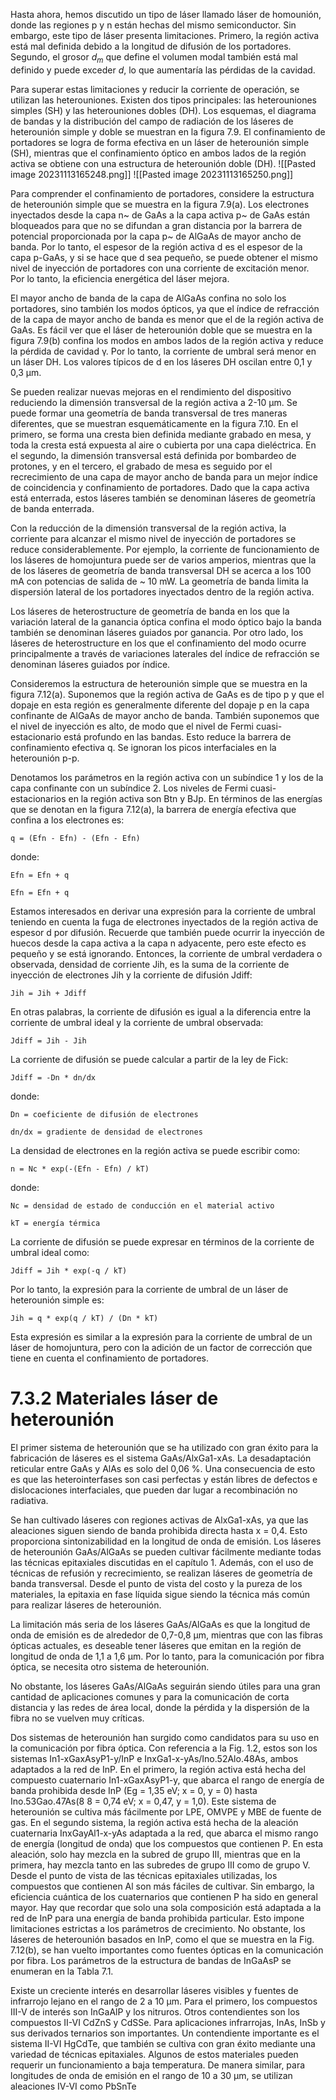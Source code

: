 

Hasta ahora, hemos discutido un tipo de láser llamado láser de homounión, donde las regiones p y n están hechas del mismo semiconductor. Sin embargo, este tipo de láser presenta limitaciones. Primero, la región activa está mal definida debido a la longitud de difusión de los portadores. Segundo, el grosor $d_m$ que define el volumen modal también está mal definido y puede exceder $d$, lo que aumentaría las pérdidas de la cavidad.

Para superar estas limitaciones y reducir la corriente de operación, se utilizan las heterouniones. Existen dos tipos principales: las heterouniones simples (SH) y las heterouniones dobles (DH).
Los esquemas, el diagrama de bandas y la distribución del campo de radiación de los láseres de heterounión simple y doble se muestran en la figura 7.9. El confinamiento de portadores se logra de forma efectiva en un láser de heterounión simple (SH), mientras que el confinamiento óptico en ambos lados de la región activa se obtiene con una estructura de heterounión doble (DH).
![[Pasted image 20231113165248.png]]
![[Pasted image 20231113165250.png]]

Para comprender el confinamiento de portadores, considere la estructura de heterounión simple que se muestra en la figura 7.9(a). Los electrones inyectados desde la capa n~ de GaAs a la capa activa p~ de GaAs están bloqueados para que no se difundan a gran distancia por la barrera de potencial proporcionada por la capa p~ de AlGaAs de mayor ancho de banda. Por lo tanto, el espesor de la región activa d es el espesor de la capa p-GaAs, y si se hace que d sea pequeño, se puede obtener el mismo nivel de inyección de portadores con una corriente de excitación menor. Por lo tanto, la eficiencia energética del láser mejora.

El mayor ancho de banda de la capa de AlGaAs confina no solo los portadores, sino también los modos ópticos, ya que el índice de refracción de la capa de mayor ancho de banda es menor que el de la región activa de GaAs. Es fácil ver que el láser de heterounión doble que se muestra en la figura 7.9(b) confina los modos en ambos lados de la región activa y reduce la pérdida de cavidad γ. Por lo tanto, la corriente de umbral será menor en un láser DH. Los valores típicos de d en los láseres DH oscilan entre 0,1 y 0,3 µm.

Se pueden realizar nuevas mejoras en el rendimiento del dispositivo reduciendo la dimensión transversal de la región activa a 2-10 µm. Se puede formar una geometría de banda transversal de tres maneras diferentes, que se muestran esquemáticamente en la figura 7.10. En el primero, se forma una cresta bien definida mediante grabado en mesa, y toda la cresta está expuesta al aire o cubierta por una capa dieléctrica. En el segundo, la dimensión transversal está definida por bombardeo de protones, y en el tercero, el grabado de mesa es seguido por el recrecimiento de una capa de mayor ancho de banda para un mejor índice de coincidencia y confinamiento de portadores. Dado que la capa activa está enterrada, estos láseres también se denominan láseres de geometría de banda enterrada.

Con la reducción de la dimensión transversal de la región activa, la corriente para alcanzar el mismo nivel de inyección de portadores se reduce considerablemente. Por ejemplo, la corriente de funcionamiento de los láseres de homojuntura puede ser de varios amperios, mientras que la de los láseres de geometría de banda transversal DH se acerca a los 100 mA con potencias de salida de ~ 10 mW. La geometría de banda limita la dispersión lateral de los portadores inyectados dentro de la región activa.

Los láseres de heterostructure de geometría de banda en los que la variación lateral de la ganancia óptica confina el modo óptico bajo la banda también se denominan láseres guiados por ganancia. Por otro lado, los láseres de heterostructure en los que el confinamiento del modo ocurre principalmente a través de variaciones laterales del índice de refracción se denominan láseres guiados por índice.



Consideremos la estructura de heterounión simple que se muestra en la figura 7.12(a). Suponemos que la región activa de GaAs es de tipo p y que el dopaje en esta región es generalmente diferente del dopaje p en la capa confinante de AlGaAs de mayor ancho de banda. También suponemos que el nivel de inyección es alto, de modo que el nivel de Fermi cuasi-estacionario está profundo en las bandas. Esto reduce la barrera de confinamiento efectiva q. Se ignoran los picos interfaciales en la heterounión p-p.

Denotamos los parámetros en la región activa con un subíndice 1 y los de la capa confinante con un subíndice 2. Los niveles de Fermi cuasi-estacionarios en la región activa son Btn y BJp. En términos de las energías que se denotan en la figura 7.12(a), la barrera de energía efectiva que confina a los electrones es:

```
q = (Efn - Efn) - (Efn - Efn)
```

donde:

```
Efn = Efn + q
```

```
Efn = Efn + q
```

Estamos interesados en derivar una expresión para la corriente de umbral teniendo en cuenta la fuga de electrones inyectados de la región activa de espesor d por difusión. Recuerde que también puede ocurrir la inyección de huecos desde la capa activa a la capa n adyacente, pero este efecto es pequeño y se está ignorando. Entonces, la corriente de umbral verdadera o observada, densidad de corriente Jih, es la suma de la corriente de inyección de electrones Jih y la corriente de difusión Jdiff:

```
Jih = Jih + Jdiff
```

En otras palabras, la corriente de difusión es igual a la diferencia entre la corriente de umbral ideal y la corriente de umbral observada:

```
Jdiff = Jih - Jih
```

La corriente de difusión se puede calcular a partir de la ley de Fick:

```
Jdiff = -Dn * dn/dx
```

donde:

```
Dn = coeficiente de difusión de electrones
```

```
dn/dx = gradiente de densidad de electrones
```

La densidad de electrones en la región activa se puede escribir como:

```
n = Nc * exp(-(Efn - Efn) / kT)
```

donde:

```
Nc = densidad de estado de conducción en el material activo
```

```
kT = energía térmica
```

La corriente de difusión se puede expresar en términos de la corriente de umbral ideal como:

```
Jdiff = Jih * exp(-q / kT)
```

Por lo tanto, la expresión para la corriente de umbral de un láser de heterounión simple es:

```
Jih = q * exp(q / kT) / (Dn * kT)
```

Esta expresión es similar a la expresión para la corriente de umbral de un láser de homojuntura, pero con la adición de un factor de corrección que tiene en cuenta el confinamiento de portadores.


# 7.3.2 Materiales láser de heterounión

El primer sistema de heterounión que se ha utilizado con gran éxito para la fabricación de láseres es el sistema GaAs/AlxGa1-xAs. La desadaptación reticular entre GaAs y AlAs es solo del 0,06 %. Una consecuencia de esto es que las heterointerfases son casi perfectas y están libres de defectos e dislocaciones interfaciales, que pueden dar lugar a recombinación no radiativa.

Se han cultivado láseres con regiones activas de AlxGa1-xAs, ya que las aleaciones siguen siendo de banda prohibida directa hasta x = 0,4. Esto proporciona sintonizabilidad en la longitud de onda de emisión. Los láseres de heterounión GaAs/AlGaAs se pueden cultivar fácilmente mediante todas las técnicas epitaxiales discutidas en el capítulo 1. Además, con el uso de técnicas de refusión y recrecimiento, se realizan láseres de geometría de banda transversal. Desde el punto de vista del costo y la pureza de los materiales, la epitaxia en fase líquida sigue siendo la técnica más común para realizar láseres de heterounión.

La limitación más seria de los láseres GaAs/AlGaAs es que la longitud de onda de emisión es de alrededor de 0,7-0,8 µm, mientras que con las fibras ópticas actuales, es deseable tener láseres que emitan en la región de longitud de onda de 1,1 a 1,6 µm. Por lo tanto, para la comunicación por fibra óptica, se necesita otro sistema de heterounión.

No obstante, los láseres GaAs/AlGaAs seguirán siendo útiles para una gran cantidad de aplicaciones comunes y para la comunicación de corta distancia y las redes de área local, donde la pérdida y la dispersión de la fibra no se vuelven muy críticas.

Dos sistemas de heterounión han surgido como candidatos para su uso en la comunicación por fibra óptica. Con referencia a la Fig. 1.2, estos son los sistemas In1-xGaxAsyP1-y/InP e InxGa1-x-yAs/Ino.52Alo.48As, ambos adaptados a la red de InP. En el primero, la región activa está hecha del compuesto cuaternario In1-xGaxAsyP1-y, que abarca el rango de energía de banda prohibida desde InP (Eg = 1,35 eV; x = 0, y = 0) hasta Ino.53Gao.47As(8 8 = 0,74 eV; x = 0,47, y = 1,0). Este sistema de heterounión se cultiva más fácilmente por LPE, OMVPE y MBE de fuente de gas. En el segundo sistema, la región activa está hecha de la aleación cuaternaria InxGayAl1-x-yAs adaptada a la red, que abarca el mismo rango de energía (longitud de onda) que los compuestos que contienen P. En esta aleación, solo hay mezcla en la subred de grupo III, mientras que en la primera, hay mezcla tanto en las subredes de grupo III como de grupo V. Desde el punto de vista de las técnicas epitaxiales utilizadas, los compuestos que contienen Al son más fáciles de cultivar. Sin embargo, la eficiencia cuántica de los cuaternarios que contienen P ha sido en general mayor. Hay que recordar que solo una sola composición está adaptada a la red de InP para una energía de banda prohibida particular. Esto impone limitaciones estrictas a los parámetros de crecimiento. No obstante, los láseres de heterounión basados ​​en InP, como el que se muestra en la Fig. 7.12(b), se han vuelto importantes como fuentes ópticas en la comunicación por fibra. Los parámetros de la estructura de bandas de InGaAsP se enumeran en la Tabla 7.1.

Existe un creciente interés en desarrollar láseres visibles y fuentes de infrarrojo lejano en el rango de 2 a 10 µm. Para el primero, los compuestos III-V de interés son InGaAlP y los nitruros. Otros contendientes son los compuestos II-VI CdZnS y CdSSe. Para aplicaciones infrarrojas, InAs, InSb y sus derivados ternarios son importantes. Un contendiente importante es el sistema II-VI HgCdTe, que también se cultiva con gran éxito mediante una variedad de técnicas epitaxiales. Algunos de estos materiales pueden requerir un funcionamiento a baja temperatura. De manera similar, para longitudes de onda de emisión en el rango de 10 a 30 µm, se utilizan aleaciones IV-VI como PbSnTe






